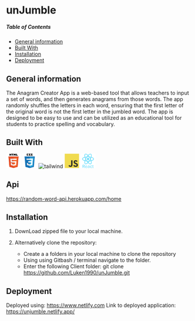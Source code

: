 # unJumble


##### Table of Contents  
- [General information](#general-information)
- [Built With](#built-with)
- [Installation](#installation)
- [Deployment](#deployment)

## General information
The Anagram Creator App is a web-based tool that allows teachers to input a set of words, and then generates anagrams from those words. The app randomly shuffles the letters in each word, ensuring that the first letter of the original word is not the first letter in the jumbled word. The app is designed to be easy to use and can be utilized as an educational tool for students to practice spelling and vocabulary.


## Built With
<p align="left">
<img src="https://raw.githubusercontent.com/devicons/devicon/master/icons/html5/html5-original-wordmark.svg" alt="html5" width="40" height="40"/>
<img src="https://raw.githubusercontent.com/devicons/devicon/master/icons/css3/css3-original-wordmark.svg" alt="css3" width="40" height="40"/> 
<img src="https://www.vectorlogo.zone/logos/tailwindcss/tailwindcss-icon.svg" alt="tailwind" width="40" height="40"/>
<img src="https://raw.githubusercontent.com/devicons/devicon/master/icons/javascript/javascript-original.svg" alt="javascript" width="40" height="40"/>
<img src="https://raw.githubusercontent.com/devicons/devicon/master/icons/react/react-original-wordmark.svg" alt="react" width="40" height="40"/>
</p>

## Api
https://random-word-api.herokuapp.com/home

## Installation

1. DownLoad zipped file to your local machine.
2. Alternatively clone the repository:

   - Create a a folders in your local machine to clone the repository
   - Using using Gitbash / terminal navigate to the folder.
   - Enter the following Client folder: git clone https://github.com/Luken1990/unJumble.git
   
## Deployment

Deployed using: https://www.netlify.com
Link to deployed application: https://unjumble.netlify.app/
